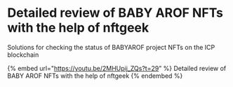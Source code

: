 # Detailed review of BABY AROF NFTs with the help of nftgeek

Solutions for checking the status of BABYAROF project NFTs on the ICP blockchain

{% embed url="https://youtu.be/2MHUpij_ZQs?t=29" %}
Detailed review of BABY AROF NFTs with the help of nftgeek
{% endembed %}
